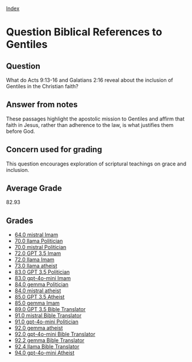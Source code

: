 
[Index](../../index.md)
# Question Biblical References to Gentiles
## Question
What do Acts 9:13-16 and Galatians 2:16 reveal about the inclusion of Gentiles in the Christian faith?

## Answer from notes
These passages highlight the apostolic mission to Gentiles and affirm that faith in Jesus, rather than adherence to the law, is what justifies them before God.

## Concern used for grading
This question encourages exploration of scriptural teachings on grace and inclusion.

## Average Grade
82.93

## Grades
 * [64.0 mistral Imam](../answers/mistral_Imam/Biblical_References_to_Gentiles.md)
 * [70.0 llama Politician](../answers/llama_Politician/Biblical_References_to_Gentiles.md)
 * [70.0 mistral Politician](../answers/mistral_Politician/Biblical_References_to_Gentiles.md)
 * [72.0 GPT 3.5 Imam](../answers/GPT_3.5_Imam/Biblical_References_to_Gentiles.md)
 * [72.0 llama Imam](../answers/llama_Imam/Biblical_References_to_Gentiles.md)
 * [73.0 llama atheist](../answers/llama_atheist/Biblical_References_to_Gentiles.md)
 * [83.0 GPT 3.5 Politician](../answers/GPT_3.5_Politician/Biblical_References_to_Gentiles.md)
 * [83.0 gpt-4o-mini Imam](../answers/gpt-4o-mini_Imam/Biblical_References_to_Gentiles.md)
 * [84.0 gemma Politician](../answers/gemma_Politician/Biblical_References_to_Gentiles.md)
 * [84.0 mistral atheist](../answers/mistral_atheist/Biblical_References_to_Gentiles.md)
 * [85.0 GPT 3.5 Atheist](../answers/GPT_3.5_Atheist/Biblical_References_to_Gentiles.md)
 * [85.0 gemma Imam](../answers/gemma_Imam/Biblical_References_to_Gentiles.md)
 * [89.0 GPT 3.5 Bible Translator](../answers/GPT_3.5_Bible_Translator/Biblical_References_to_Gentiles.md)
 * [91.0 mistral Bible Translator](../answers/mistral_Bible_Translator/Biblical_References_to_Gentiles.md)
 * [91.0 gpt-4o-mini Politician](../answers/gpt-4o-mini_Politician/Biblical_References_to_Gentiles.md)
 * [92.0 gemma atheist](../answers/gemma_atheist/Biblical_References_to_Gentiles.md)
 * [92.0 gpt-4o-mini Bible Translator](../answers/gpt-4o-mini_Bible_Translator/Biblical_References_to_Gentiles.md)
 * [92.2 gemma Bible Translator](../answers/gemma_Bible_Translator/Biblical_References_to_Gentiles.md)
 * [92.4 llama Bible Translator](../answers/llama_Bible_Translator/Biblical_References_to_Gentiles.md)
 * [94.0 gpt-4o-mini Atheist](../answers/gpt-4o-mini_Atheist/Biblical_References_to_Gentiles.md)
